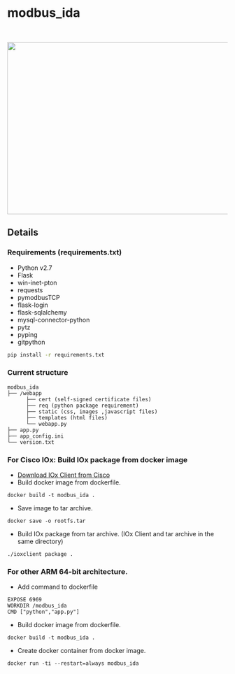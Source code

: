 # modbus_ida
<br>
<p align="center">
    <img src="/webapp/static/images/platelet.gif" width="700" height="394">
</p>

## Details
### Requirements (requirements.txt)
* Python v2.7
* Flask
* win-inet-pton
* requests
* pymodbusTCP
* flask-login
* flask-sqlalchemy
* mysql-connector-python
* pytz
* pyping
* gitpython
```sh
pip install -r requirements.txt
```
### Current structure
```
modbus_ida
├── /webapp
      ├── cert (self-signed certificate files)
      ├── req (python package requirement)
      ├── static (css, images ,javascript files)
      ├── templates (html files)
      └── webapp.py
├── app.py
├── app_config.ini
└── version.txt
```
### For Cisco IOx: Build IOx package from docker image
* [Download IOx Client from Cisco](https://software.cisco.com/download/home/286306005/type/286306762/release/1.10.0)
* Build docker image from dockerfile.
```
docker build -t modbus_ida .
```
* Save image to tar archive.
```
docker save -o rootfs.tar
```
* Build IOx package from tar archive. (IOx Client and tar archive in the same directory)
```
./ioxclient package .
```
### For other ARM 64-bit architecture.
* Add command to dockerfile
```
EXPOSE 6969
WORKDIR /modbus_ida
CMD ["python","app.py"]
```
* Build docker image from dockerfile.
```
docker build -t modbus_ida .
```
* Create docker container from docker image.
```
docker run -ti --restart=always modbus_ida
```
